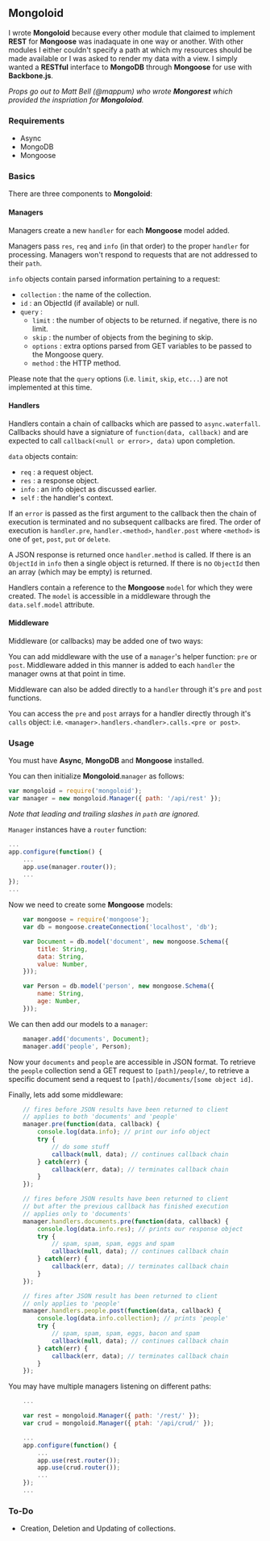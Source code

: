 ## Mongoloid
I wrote __Mongoloid__ because every other module that claimed to implement __REST__ for __Mongoose__ was inadaquate in one way or another. With other modules I either couldn't specify a path at which my resources should be made available or I was asked to render my data with a view. I simply wanted a __RESTful__ interface to __MongoDB__ through __Mongoose__ for use with __Backbone.js__.

*Props go out to Matt Bell (@mappum) who wrote __Mongorest__ which provided the inspriation for __Mongoloiod__.*

### Requirements

* Async
* MongoDB
* Mongoose

### Basics
There are three components to __Mongoloid__:

#### Managers
Managers create a new `handler` for each __Mongoose__ model added.

Managers pass `res`, `req` and `info` (in that order) to the proper `handler` for processing. Managers won't respond to requests that are not addressed to their `path`.

`info` objects contain parsed information pertaining to a request:

* `collection` : the name of the collection.
* `id` : an ObjectId (if available) or null.
* `query` :
	- `limit` : the number of objects to be returned. if negative, there is no limit.
	- `skip` : the number of objects from the begining to skip.
	- `options` : extra options parsed from GET variables to be passed to the Mongoose query.
	- `method` : the HTTP method.

Please note that the `query` options (i.e. `limit`, `skip`, `etc...`) are not implemented at this time.

#### Handlers
Handlers contain a chain of callbacks which are passed to `async.waterfall`. Callbacks should have a signiature of `function(data, callback)` and are expected to call `callback(<null or error>, data)` upon completion.

`data` objects contain:

* `req` : a request object.
* `res` : a response object.
* `info` : an info object as discussed earlier.
* `self` : the handler's context.

If an `error` is passed as the first argument to the callback then the chain of execution is terminated and no subsequent callbacks are fired. The order of execution is `handler.pre`, `handler.<method>`, `handler.post` where `<method>` is one of `get`, `post`, `put` or `delete`.

A JSON response is returned once `handler.method` is called. If there is an `ObjectId` in `info` then a single object is returned. If there is no `ObjectId` then an array (which may be empty) is returned.

Handlers contain a reference to the __Mongoose__ `model` for which they were created. The `model` is accessible in a middleware through the `data.self.model` attribute.

#### Middleware
Middleware (or callbacks) may be added one of two ways:

You can add middleware with the use of a `manager`'s helper function: `pre` or `post`. Middleware added in this manner is added to each `handler` the manager owns at that point in time.

Middleware can also be added directly to a `handler` through it's `pre` and `post` functions. 

You can access the `pre` and `post` arrays for a handler directly through it's `calls` object: i.e. `<manager>.handlers.<handler>.calls.<pre or post>`.

### Usage
You must have __Async__, __MongoDB__ and __Mongoose__ installed.

You can then initialize __Mongoloid__.`manager` as follows:
```js
var mongoloid = require('mongoloid');
var manager = new mongoloid.Manager({ path: '/api/rest' });
```
*Note that leading and trailing slashes in `path` are ignored.*

`Manager` instances have a `router` function:
```js
...
app.configure(function() {
	...
	app.use(manager.router());
	...
});
...
```

Now we need to create some __Mongoose__ models:
```js
	var mongoose = require('mongoose');
	var db = mongoose.createConnection('localhost', 'db');

	var Document = db.model('document', new mongoose.Schema({
		title: String,
		data: String,
		value: Number,
	}));

	var Person = db.model('person', new mongoose.Schema({
		name: String,
		age: Number,
	}));
```

We can then add our models to a `manager`:
```js
	manager.add('documents', Document);
	manager.add('people', Person);
```
Now your `documents` and `people` are accessible in JSON format. To retrieve the `people` collection send a GET request to `[path]/people/`, to retrieve a specific document send a request to `[path]/documents/[some object id]`.

Finally, lets add some middleware:
```js
	// fires before JSON results have been returned to client
	// applies to both 'documents' and 'people'
	manager.pre(function(data, callback) {
		console.log(data.info); // print our info object
		try {
			// do some stuff
			callback(null, data); // continues callback chain
		} catch(err) {
			callback(err, data); // terminates callback chain
		}
	});

	// fires before JSON results have been returned to client
	// but after the previous callback has finished execution
	// applies only to 'documents'
	manager.handlers.documents.pre(function(data, callback) {
		console.log(data.info.res); // prints our response object
		try {
			// spam, spam, spam, eggs and spam
			callback(null, data); // continues callback chain
		} catch(err) {
			callback(err, data); // terminates callback chain
		}
	});

	// fires after JSON result has been returned to client
	// only applies to 'people'
	manager.handlers.people.post(function(data, callback) {
		console.log(data.info.collection); // prints 'people'
		try {
			// spam, spam, spam, eggs, bacon and spam
			callback(null, data); // continues callback chain
		} catch(err) {
			callback(err, data); // terminates callback chain
		}
	});
```

You may have multiple managers listening on different paths:
```js
	...

	var rest = mongoloid.Manager({ path: '/rest/' });
	var crud = mongoloid.Manager({ ptah: '/api/crud/' });

	...
	app.configure(function() {
		...
		app.use(rest.router());
		app.use(crud.router());
		...
	});
	...
```

### To-Do

* Creation, Deletion and Updating of collections.
